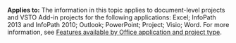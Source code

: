   **Applies to:** The information in this topic applies to document\-level projects and VSTO Add\-in projects for the following applications: Excel; InfoPath 2013 and InfoPath 2010; Outlook; PowerPoint; Project; Visio; Word. For more information, see [Features available by Office application and project type](../../vsto/features-available-by-office-application-and-project-type.md).
